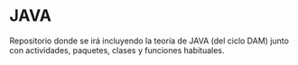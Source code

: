 # JAVA

Repositorio donde se irá incluyendo la teoría de JAVA (del ciclo DAM) junto con actividades, paquetes, clases y funciones habituales.
